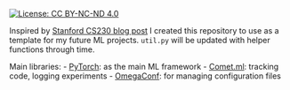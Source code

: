 [![License: CC BY-NC-ND 4.0](https://img.shields.io/badge/License-CC%20BY--NC--ND%204.0-lightgrey.svg)](https://creativecommons.org/licenses/by-nc-nd/4.0/)

Inspired by [Stanford CS230 blog post](https://cs230.stanford.edu/blog/pytorch/) I created this repository to use as a template for my future ML projects. `util.py` will be updated with helper functions through time.

Main libraries:
    - [PyTorch](pytorch.org/): as the main ML framework
    - [Comet.ml](https://www.comet.ml): tracking code, logging experiments
    - [OmegaConf](https://omegaconf.readthedocs.io/en/latest/): for managing configuration files

